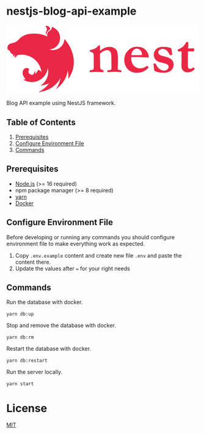 # nestjs-blog-api-example

![NestJS Logo](./.github/images/nestjs-logo.svg)

Blog API example using NestJS framework.

## Table of Contents

1. [Prerequisites](#prerequisites)
1. [Configure Environment File](#configure-environment-file)
1. [Commands](#commands)

## Prerequisites

- [Node.js](https://nodejs.org) (>= 16 required)
- npm package manager (>= 8 required)
- [yarn](https://yarnpkg.com)
- [Docker](https://www.docker.com)

## Configure Environment File

Before developing or running any commands you should configure environment file to make everything work as expected.

1. Copy `.env.example` content and create new file `.env` and paste the content there.
2. Update the values after `=` for your right needs

## Commands

Run the database with docker.

```shell
yarn db:up
```

Stop and remove the database with docker.

```shell
yarn db:rm
```

Restart the database with docker.

```shell
yarn db:restart
```

Run the server locally.

```shell
yarn start
```

# License

[MIT](LICENSE)
